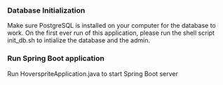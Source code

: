 ### Database Initialization
Make sure PostgreSQL is installed on your computer for the database to work.
On the first ever run of this application, please run the shell script init_db.sh to intialize the database and the admin.

### Run Spring Boot application
Run HoverspriteApplication.java to start Spring Boot server
